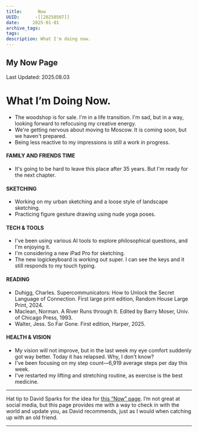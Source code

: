 ```yaml
---
title:      Now
UUID:      ›[[20250507]] 
date:     2025-01-01
archive_tags:
tags:       
description: What I'm doing now.
---
```

## My Now Page
Last Updated: 2025.08.03
# What I’m Doing Now.

* The woodshop is for sale. I'm in a life transition. I'm sad, but in a way, looking forward to refocusing my creative energy.
* We're getting nervous about moving to Moscow. It is coming soon, but we haven't prepared.
* Being less reactive to my impressions is still a work in progress.
  
#### FAMILY AND FRIENDS TIME 
- It's going to be hard to leave this place after 35 years. But I'm ready for the next chapter.
 
#### SKETCHING
- Working on my urban sketching and a loose style of landscape sketching.
- Practicing figure gesture drawing using nude yoga poses.
  
#### TECH & TOOLS
- I've been using various AI tools to explore philosophical questions, and I'm enjoying it.
- I'm considering a new iPad Pro for sketching.
- The new logickeyboard is working out super. I can see the keys and it still responds to my touch typing.

#### READING
- Duhigg, Charles. Supercommunicators: How to Unlock the Secret Language of Connection. First large print edition, Random House Large Print, 2024.
- Maclean, Norman. A River Runs through It. Edited by Barry Moser,  Univ. of Chicago Press, 1993.
- Walter, Jess. So Far Gone. First edition, Harper, 2025.

#### HEALTH & VISION
- My vision will not improve, but in the last week my eye comfort suddenly got way better. Today it has relapsed. Why, I don't know?
- I've been focusing on my step count—6,919 average steps per day this week. 
- I've restarted my lifting and stretching routine, as exercise is the best medicine. 

----
Hat tip to David Sparks for the idea for [this “Now” page](https://www.macsparky.com/now/). I’m not great at social media, but this page provides me with a way to check in with the world and update you, as David recommends, just as I would when catching up with an old friend.

----------------------------------
